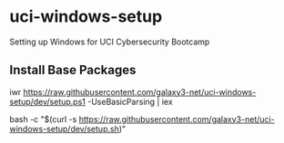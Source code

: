 # uci-windows-setup
Setting up Windows for UCI Cybersecurity Bootcamp

## Install Base Packages

iwr https://raw.githubusercontent.com/galaxy3-net/uci-windows-setup/dev/setup.ps1 -UseBasicParsing | iex

bash -c "$(curl -s https://raw.githubusercontent.com/galaxy3-net/uci-windows-setup/dev/setup.sh)"

